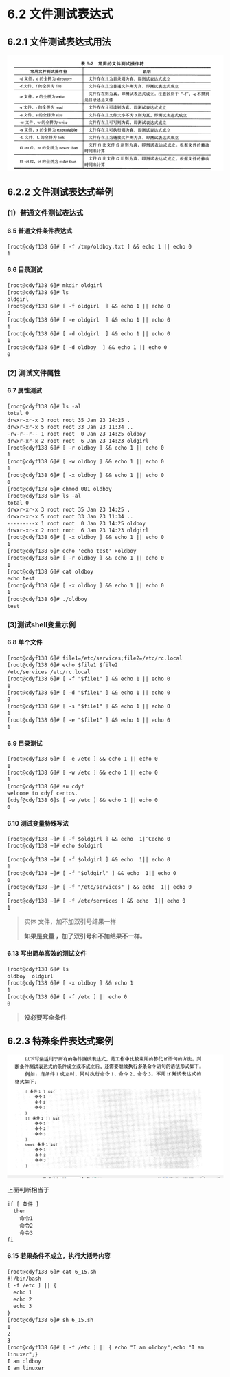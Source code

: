 # 6.2 文件测试表达式



## 6.2.1 文件测试表达式用法

![image-20210123141858439](images\image-20210123141858439.png)



## 6.2.2 文件测试表达式举例

### (1）普通文件测试表达式



#### 6.5 普通文件条件表达式

```shell
[root@cdyf138 6]# [ -f /tmp/oldboy.txt ] && echo 1 || echo 0
1
```

#### 6.6 目录测试

```shell
[root@cdyf138 6]# mkdir oldgirl
[root@cdyf138 6]# ls
oldgirl
[root@cdyf138 6]# [ -f oldgirl  ] && echo 1 || echo 0
0
[root@cdyf138 6]# [ -e oldgirl  ] && echo 1 || echo 0
1
[root@cdyf138 6]# [ -d oldgirl  ] && echo 1 || echo 0
1
[root@cdyf138 6]# [ -d oldboy  ] && echo 1 || echo 0
0
```



### (2) 测试文件属性



#### 6.7  属性测试

```shell
[root@cdyf138 6]# ls -al
total 0
drwxr-xr-x 3 root root 35 Jan 23 14:25 .
drwxr-xr-x 5 root root 33 Jan 23 11:34 ..
-rw-r--r-- 1 root root  0 Jan 23 14:25 oldboy
drwxr-xr-x 2 root root  6 Jan 23 14:23 oldgirl
[root@cdyf138 6]# [ -r oldboy ] && echo 1 || echo 0
1
[root@cdyf138 6]# [ -w oldboy ] && echo 1 || echo 0
1
[root@cdyf138 6]# [ -x oldboy ] && echo 1 || echo 0
0
[root@cdyf138 6]# chmod 001 oldboy
[root@cdyf138 6]# ls -al
total 0
drwxr-xr-x 3 root root 35 Jan 23 14:25 .
drwxr-xr-x 5 root root 33 Jan 23 11:34 ..
---------x 1 root root  0 Jan 23 14:25 oldboy
drwxr-xr-x 2 root root  6 Jan 23 14:23 oldgirl
[root@cdyf138 6]# [ -x oldboy ] && echo 1 || echo 0
1
[root@cdyf138 6]# echo 'echo test' >oldboy
[root@cdyf138 6]# [ -r oldboy ] && echo 1 || echo 0
1
[root@cdyf138 6]# cat oldboy 
echo test
[root@cdyf138 6]# [ -x oldboy ] && echo 1 || echo 0
1
[root@cdyf138 6]# ./oldboy
test
```



### (3)测试shell变量示例

#### 6.8 单个文件

```shell
[root@cdyf138 6]# file1=/etc/services;file2=/etc/rc.local
[root@cdyf138 6]# echo $file1 $file2
/etc/services /etc/rc.local
[root@cdyf138 6]# [ -f "$file1" ] && echo 1 || echo 0
1
[root@cdyf138 6]# [ -d "$file1" ] && echo 1 || echo 0
0
[root@cdyf138 6]# [ -s "$file1" ] && echo 1 || echo 0
1
[root@cdyf138 6]# [ -e "$file1" ] && echo 1 || echo 0
1
```

#### 6.9 目录测试

```shell
[root@cdyf138 6]# [ -e /etc ] && echo 1 || echo 0
1
[root@cdyf138 6]# [ -w /etc ] && echo 1 || echo 0
1
[root@cdyf138 6]# su cdyf
welcome to cdyf centos.
[cdyf@cdyf138 6]$ [ -w /etc ] && echo 1 || echo 0
0
```



#### 6.10 测试变量特殊写法

```shell
[root@cdyf138 ~]# [ -f $oldgirl ] && echo  1|^Cecho 0
[root@cdyf138 ~]# echo $oldgirl

[root@cdyf138 ~]# [ -f $oldgirl ] && echo  1|| echo 0
1
[root@cdyf138 ~]# [ -f "$oldgirl" ] && echo  1|| echo 0
0
[root@cdyf138 ~]# [ -f "/etc/services" ] && echo  1|| echo 0
1
[root@cdyf138 ~]# [ -f /etc/services ] && echo  1|| echo 0
1
```

> 实体 文件，加不加双引号结果一样
>
> **如果是变量 ，加了双引号和不加结果不一样。**

#### 6.13 写出简单高效的测试文件

```shell
[root@cdyf138 6]# ls
oldboy  oldgirl
[root@cdyf138 6]# [ -x oldboy ] && echo 1
1
[root@cdyf138 6]# [ -f /etc ] || echo 0
0
```

> **没必要写全条件**



## 6.2.3 特殊条件表达式案例

![image-20210123144433032](images\image-20210123144433032.png)

上面判断相当于

```shell
if [ 条件 ] 
  then 
    命令1
    命令2 
    命令3
fi
```



#### 6.15 若果条件不成立，执行大括号内容

```shell
[root@cdyf138 6]# cat 6_15.sh 
#!/bin/bash
[ -f /etc ] || {
  echo 1
  echo 2
  echo 3
}
[root@cdyf138 6]# sh 6_15.sh 
1
2
3
[root@cdyf138 6]# [ -f /etc ] || { echo "I am oldboy";echo "I am linuxer";}
I am oldboy
I am linuxer
```

